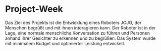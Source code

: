 # Project-Week
Das Ziel des Projekts ist die Entwicklung eines Roboters JOJO, der Menschen begrüßt und mit ihnen interagieren kann. Der Roboter ist in der Lage, eine normale menschliche Konversation zu führen und Personen anhand ihrer Gesichter zu erkennen und zu begrüßen. Das System wurde mit minimalem Budget und optimierter Leistung entwickelt. 
